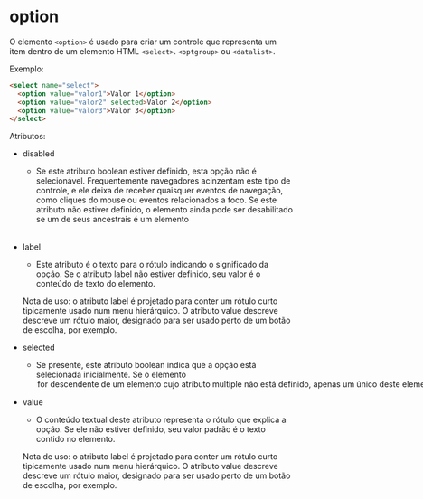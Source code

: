# option

O elemento `<option>` é usado para criar um controle que representa um item dentro de um elemento HTML `<select>`. `<optgroup>` ou `<datalist>`.

Exemplo:

```html
<select name="select">
  <option value="valor1">Valor 1</option>
  <option value="valor2" selected>Valor 2</option>
  <option value="valor3">Valor 3</option>
</select>
```

Atributos:
* disabled
    * Se este atributo boolean estiver definido, esta opção não é selecionável. Frequentemente navegadores acinzentam este tipo de controle, e ele deixa de receber quaisquer eventos de navegação, como cliques do mouse ou eventos relacionados a foco. Se este atributo não estiver definido, o elemento ainda pode ser desabilitado se um de seus ancestrais é um elemento <optgroup> desabilitado.

* label
    * Este atributo é o texto para o rótulo indicando o significado da opção. Se o atributo label não estiver definido, seu valor é o conteúdo de texto do elemento.
    
    Nota de uso: o atributo label é projetado para conter um rótulo curto tipicamente usado num menu hierárquico. O atributo value descreve descreve um rótulo maior, designado para ser usado perto de um botão de escolha, por exemplo.

* selected
    * Se presente, este atributo boolean indica que a opção está selecionada inicialmente. Se o elemento <option> for descendente de um elemento <select> cujo atributo multiple não está definido, apenas um único <option> deste elemento <select> pode ter o atributo selected.

* value
    * O conteúdo textual deste atributo representa o rótulo que explica a opção. Se ele não estiver definido, seu valor padrão é o texto contido no elemento.
    
    Nota de uso: o atributo label é projetado para conter um rótulo curto tipicamente usado num menu hierárquico. O atributo value descreve descreve um rótulo maior, designado para ser usado perto de um botão de escolha, por exemplo.
